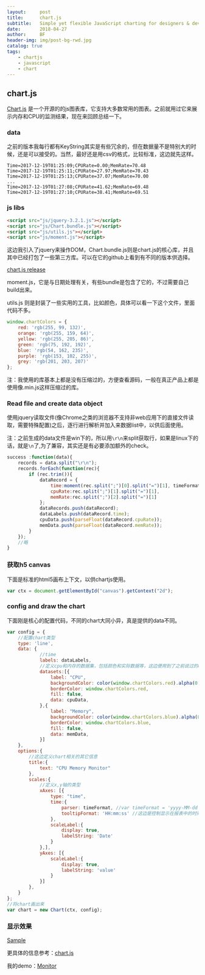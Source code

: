 ```yaml
---
layout:     post
title:      chart.js
subtitle:   Simple yet flexible JavaScript charting for designers & developers
date:       2018-04-27
author:     BF
header-img: img/post-bg-rwd.jpg
catalog: true
tags:
    - chartjs
    - javascript
    - chart
---
```

## chart.js
[Chart.js](http://www.chartjs.org/) 是一个开源的的js图表库，它支持大多数常用的图表。之前就用过它来展示内存和CPU的监测结果，现在来回顾总结一下。

### data 
之前的版本我每行都有KeyString其实是有些冗余的，但在数据量不是特别大的时候，还是可以接受的。当然，最好还是用csv的格式，比较标准，这边就先这样。
```
Time=2017-12-19T01:25:09;CPURate=0.00;MemRate=70.48
Time=2017-12-19T01:25:11;CPURate=27.97;MemRate=70.43
Time=2017-12-19T01:25:13;CPURate=37.07;MemRate=70.00
...
Time=2017-12-19T01:27:08;CPURate=41.62;MemRate=69.48
Time=2017-12-19T01:27:10;CPURate=38.41;MemRate=69.51
```
### js libs
```html
<script src="js/jquery-3.2.1.js"></script>
<script src="js/Chart.bundle.js"></script>
<script src="js/utils.js"></script>
<script src="js/moment.js"></script>
```
这边我引入了jquery来操作DOM，Chart.bundle.js则是chart.js的核心库，并且其中已经打包了一些第三方库。可以在它的github上看到有不同的版本供选择。

[chart.js release](https://github.com/chartjs/Chart.js/releases)

moment.js，它是与日期处理有关，有些bundle是包含了它的，不过需要自己build出来。

utils.js 则是封装了一些实用的工具，比如颜色，具体可以看一下这个文件，里面代码不多。
```javascript
window.chartColors = {
	red: 'rgb(255, 99, 132)',
	orange: 'rgb(255, 159, 64)',
	yellow: 'rgb(255, 205, 86)',
	green: 'rgb(75, 192, 192)',
	blue: 'rgb(54, 162, 235)',
	purple: 'rgb(153, 102, 255)',
	grey: 'rgb(201, 203, 207)'
};
```
注：我使用的库基本上都是没有压缩过的，方便查看源码，一般在真正产品上都是使用像.min.js这样压缩过的库。
### Read file and create data object
使用jquery读取文件(像Chrome之类的浏览器不支持非web应用下的直接文件读取，需要特殊配置)之后，逐行进行解析并加入来数据list中，以供后面使用。

注：之前生成的data文件是win下的，所以用`\r\n`来split获取行，如果是linux下的话，就是`\n`了,为了兼容，其实还是有必要添加额外的check。
```javascript
success :function(data){
    records = data.split("\r\n");
    records.forEach(function(rec){
        if (rec.trim()){
            dataRecord = {
                time:moment(rec.split(";")[0].split("=")[1], timeFormat).toDate(),
                cpuRate:rec.split(";")[1].split("=")[1],
                memRate:rec.split(";")[2].split("=")[1]
            };
            dataRecords.push(dataRecord);
            dataLabels.push(dataRecord.time);
            cpuData.push(parseFloat(dataRecord.cpuRate));
            memData.push(parseFloat(dataRecord.memRate));
        }
    });
    //略
}

```
### 获取h5 canvas
下面是标准的html5画布上下文，以供chartjs使用。
```javascript
var ctx = document.getElementById("canvas").getContext("2d");
```
### config and draw the chart
下面刚是核心的配置代码，不同的chart大同小异，真是提供的data不同。
```javascript
var config = {
    //配置chart类型
    type: 'line',
    data: {
            //time
            labels: dataLabels,
            //定义cpu和内存的数据集，包括颜色和实际数据等，这边便用到了之前说过的util.js的颜色。
            datasets:[{
                label: "CPU",
                backgroundColor: color(window.chartColors.red).alpha(0.5).rgbString(),
                borderColor: window.chartColors.red,
                fill: false,
                data: cpuData,
            },{
                label: "Memory",
                backgroundColor: color(window.chartColors.blue).alpha(0.5).rgbString(),
                borderColor: window.chartColors.blue,
                fill: false,
                data: memData,
            }]
    },
    options:{
        //这边定义chart相关的其它信息
        title:{
            text: "CPU Memory Monitor"
        },
        scales:{
            //定义x,y轴的类型
            xAxes: [{
                type: "time",
                time:{
                    parser: timeFormat, //var timeFormat = 'yyyy-MM-dd HH:mm:ss';上文中有定义，用来解析时间string
                    tooltipFormat: 'HH:mm:ss' //这边是控制显示在报表中的时间格式
                },
                scaleLabel:{
                    display: true,
                    labelString: 'Date'
                }
            },],
            yAxes: [{
                scaleLabel:{
                    display: true,
                    labelString: 'value'
                }
            }]
        },
    }
};
//将chart画出来 
var chart = new Chart(ctx, config);
```
### 显示效果
[Sample](https://github.com/bearfly1990/bearfly1990.github.io/tree/master/img/_post/2018-04-27-chartjs-chart.jpg)

更具体的信息参考：[chart.js](http://www.chartjs.org/)

我的demo：[Monitor](https://github.com/bearfly1990/PowerScript/tree/master/W3C/Chartjs/Monitor)
